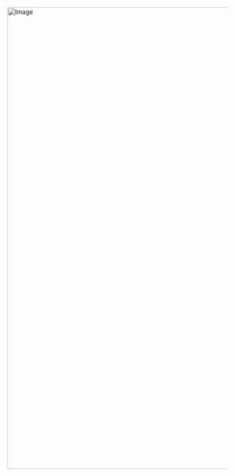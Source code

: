 <img width="1054" alt="Image" src="https://github.com/user-attachments/assets/e6fb4f9c-3e8b-4503-ae0c-0e8476a45806" />
